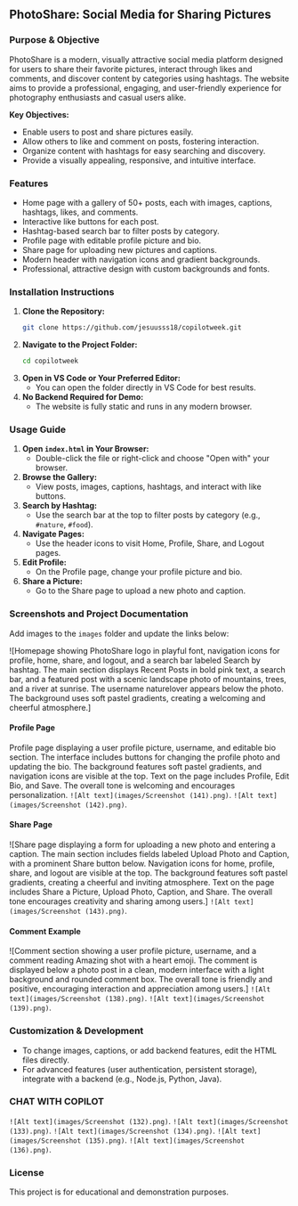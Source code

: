 ## PhotoShare: Social Media for Sharing Pictures

### Purpose & Objective
PhotoShare is a modern, visually attractive social media platform designed for users to share their favorite pictures, interact through likes and comments, and discover content by categories using hashtags. The website aims to provide a professional, engaging, and user-friendly experience for photography enthusiasts and casual users alike.

**Key Objectives:**
- Enable users to post and share pictures easily.
- Allow others to like and comment on posts, fostering interaction.
- Organize content with hashtags for easy searching and discovery.
- Provide a visually appealing, responsive, and intuitive interface.

### Features
- Home page with a gallery of 50+ posts, each with images, captions, hashtags, likes, and comments.
- Interactive like buttons for each post.
- Hashtag-based search bar to filter posts by category.
- Profile page with editable profile picture and bio.
- Share page for uploading new pictures and captions.
- Modern header with navigation icons and gradient backgrounds.
- Professional, attractive design with custom backgrounds and fonts.

### Installation Instructions
1. **Clone the Repository:**
   ```sh
   git clone https://github.com/jesuusss18/copilotweek.git
   ```
2. **Navigate to the Project Folder:**
   ```sh
   cd copilotweek
   ```
3. **Open in VS Code or Your Preferred Editor:**
   - You can open the folder directly in VS Code for best results.
4. **No Backend Required for Demo:**
   - The website is fully static and runs in any modern browser.


### Usage Guide
1. **Open `index.html` in Your Browser:**
   - Double-click the file or right-click and choose "Open with" your browser.
2. **Browse the Gallery:**
   - View posts, images, captions, hashtags, and interact with like buttons.
3. **Search by Hashtag:**
   - Use the search bar at the top to filter posts by category (e.g., `#nature`, `#food`).
4. **Navigate Pages:**
   - Use the header icons to visit Home, Profile, Share, and Logout pages.
5. **Edit Profile:**
   - On the Profile page, change your profile picture and bio.
6. **Share a Picture:**
   - Go to the Share page to upload a new photo and caption.

### Screenshots and Project Documentation
Add images to the `images` folder and update the links below:

![Homepage showing PhotoShare logo in playful font, navigation icons for profile, home, share, and logout, and a search bar labeled Search by hashtag. The main section displays Recent Posts in bold pink text, a search bar, and a featured post with a scenic landscape photo of mountains, trees, and a river at sunrise. The username naturelover appears below the photo. The background uses soft pastel gradients, creating a welcoming and cheerful atmosphere.]

#### Profile Page
Profile page displaying a user profile picture, username, and editable bio section. The interface includes buttons for changing the profile photo and updating the bio. The background features soft pastel gradients, and navigation icons are visible at the top. Text on the page includes Profile, Edit Bio, and Save. The overall tone is welcoming and encourages personalization.
`![Alt text](images/Screenshot (141).png)`.
`![Alt text](images/Screenshot (142).png)`.


#### Share Page
![Share page displaying a form for uploading a new photo and entering a caption. The main section includes fields labeled Upload Photo and Caption, with a prominent Share button below. Navigation icons for home, profile, share, and logout are visible at the top. The background features soft pastel gradients, creating a cheerful and inviting atmosphere. Text on the page includes Share a Picture, Upload Photo, Caption, and Share. The overall tone encourages creativity and sharing among users.]
`![Alt text](images/Screenshot (143).png)`.


#### Comment Example
![Comment section showing a user profile picture, username, and a comment reading Amazing shot with a heart emoji. The comment is displayed below a photo post in a clean, modern interface with a light background and rounded comment box. The overall tone is friendly and positive, encouraging interaction and appreciation among users.]
`![Alt text](images/Screenshot (138).png)`.
`![Alt text](images/Screenshot (139).png)`.


### Customization & Development
- To change images, captions, or add backend features, edit the HTML files directly.
- For advanced features (user authentication, persistent storage), integrate with a backend (e.g., Node.js, Python, Java).

### CHAT WITH COPILOT
`![Alt text](images/Screenshot (132).png)`.
`![Alt text](images/Screenshot (133).png)`.
`![Alt text](images/Screenshot (134).png)`.
`![Alt text](images/Screenshot (135).png)`.
`![Alt text](images/Screenshot (136).png)`.

### License
This project is for educational and demonstration purposes.